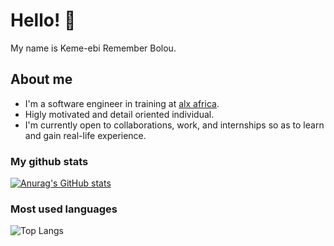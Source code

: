 # Hello! 👋
My name is Keme-ebi Remember Bolou.

## About me
- I'm a software engineer in training at [alx africa](https://alxafrica.com).
- Higly motivated and detail oriented individual.
- I'm currently open to collaborations, work, and internships so as to learn and gain real-life experience.

### My github stats
[![Anurag's GitHub stats](https://github-readme-stats.vercel.app/api?username=keme-ebi&show_icons=true&theme=transparent)](https://github.com/anuraghazra/github-readme-stats)
### Most used languages
![Top Langs](https://github-readme-stats.vercel.app/api/top-langs/?username=anuraghazra&langs_count=10&layout=compact)
